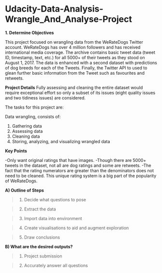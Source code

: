 
# Udacity-Data-Analysis-Wrangle_And_Analyse-Project

 **1. Determine Objectives**

This project focused on wrangling data from the WeRateDogs Twitter account. WeRateDogs has over 4 million followers and has received international media coverage. 
The archive contains basic tweet data (tweet ID, timestamp, text, etc.) for all 5000+ of their tweets as they stood on August 1, 2017. The data is enhanced with a second dataset with predictions of dog breeds for each of the Tweets. Finally, the Twitter API to used to glean further basic information from the Tweet such as favourites and retweets. 

**Project Details**
Fully assessing and cleaning the entire dataset would require exceptional effort so only a subset of its issues (eight quality issues and two tidiness issues) are considered.

The tasks for this project are:

Data wrangling, consists of:
1. Gathering data
2. Assessing data
3. Cleaning data
4. Storing, analyzing, and visualizing wrangled data

**Key Points**

-Only want original ratings that have images. 
-Though there are 5000+ tweets in the dataset, not all are dog ratings and some are retweets.
-The fact that the rating numerators are greater than the denominators does not need to be cleaned. This unique rating system is a big part of the popularity of WeRateDogs.

**A) Outline of Steps** 

>1. Decide what questions to pose

>2. Extract the data  

>3. Import data into environment  

>4. Create visualisations to aid and augment exploration 

>5. Draw conclusions


**B) What are the desired outputs?** 

>1. Project submission 

>2. Accurately answer all questions 
